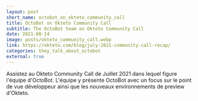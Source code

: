 ```yaml
---
layout: post
short_name: octobot_on_okteto_community_call
title: OctoBot on Okteto Community Call
subtitle: The OctoBot team on Oktoto Community Call
date: 2021-08-14
image: posts/okteto_community_call.webp
link: https://okteto.com/blog/july-2021-community-call-recap/
categories: they_talk_about_octobot
external: true
---
```


Assistez au Okteto Community Call de Juillet 2021 dans lequel
figure l'équipe d'OctoBot. L'équipe y présente OctoBot avec un
focus sur le point de vue développeur ainsi que les nouveaux
environnements de preview d'Okteto.

